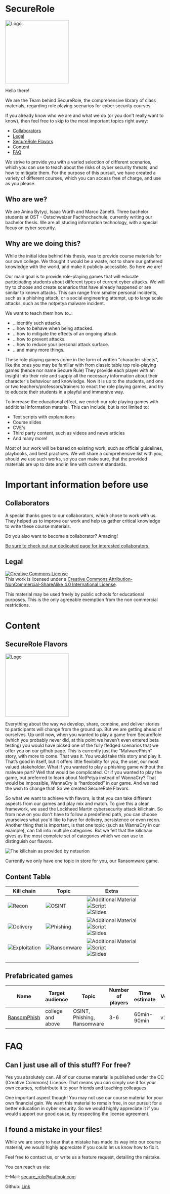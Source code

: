 # SecureRole

<img src="images/logo.png" alt="Logo" width="200"/>

Hello there!

We are the Team behind SecureRole, the comprehensive library of class materials, regarding role playing scenarios for cyber security courses.

If you already know who we are and what we do (or you don't really want to know), then feel free to skip to the most important topics right away:

- [Collaborators](#collaborators)
- [Legal](#legal)
- [SecureRole Flavors](#securerole-flavors)
- [Content](#content-table)
- [FAQ](#faq)

We strive to provide you with a varied selection of different scenarios, which you can use to teach about the risks of cyber security threats, and how to mitigate them.
For the purpose of this pursuit, we have created a variety of different courses, which you can access free of charge, and use as you please.

## Who are we?

We are Anina Bytyçi, Isaac Würth and Marco Zanetti.
Three bachelor students at OST - Ostschweizer Fachhochschule, currently writing our bachelor thesis. We are all studing information technology, with a special focus on cyber security.

## Why are we doing this?

While the initial idea behind this thesis, was to provide course materials for our own college.
We thought it would be a waste, not to share our gathered knowledge with the world, and make it publicly accessible.
So here we are!

Our main goal is to provide role-playing games that will educate participating students about different types of current cyber attacks.
We will try to choose and create scenarios that have already happened or are similar to known attacks.
This can range from smaller personal incidents, such as a phishing attack, or a social engineering attempt, up to large scale attacks, such as the notpetya malware incident.

We want to teach them how to..:

- ...identify such attacks.
- ...how to behave when being attacked.
- ...how to mitigate the effects of an ongoing attack.
- ...how to prevent attacks.
- ...how to reduce your personal attack surface.
- ...and many more things.

These role playing games come in the form of written "character sheets", like the ones you may be familiar with from classic table top role-playing games (hence nor name Secure Rule)
They provide each player with an insight into their role and supply all the necessary information about their character's behaviour and knowledge.
Now it is up to the students, and one or two teachers/professors/trainers to enact the role playing games, and try to educate their students in a playful and immersive way.

To increase the educational effect, we enrich our role playing games with additional information material.
This can include, but is not limited to:

- Text scripts with explanations
- Course slides
- CVE's
- Third party content, such as videos and news articles
- And many more!

Most of our work will be based on existing work, such as official guidelines, playbooks, and best practices.
We will share a comprehensive list with you, should we use such works, so you can make sure, that the provided materials are up to date and in line with current standards.

# Important information before use

## Collaborators

A special thanks goes to our collaborators, which chose to work with us.
They helped us to improve our work and help us gather critical knowledge to write these course materials.

Do you also want to become a collaborator?
Amazing!

[Be sure to check out our dedicated page for interested collaborators.](COLLABORATION.md)

## Legal

<a rel="license" href="http://creativecommons.org/licenses/by-nc-sa/4.0/"><img alt="Creative Commons License" style="border-width:0" src="https://i.creativecommons.org/l/by-nc-sa/4.0/88x31.png" /></a><br />This work is licensed under a <a rel="license" href="http://creativecommons.org/licenses/by-nc-sa/4.0/">Creative Commons Attribution-NonCommercial-ShareAlike 4.0 International License</a>.

This material may be used freely by public schools for educational purposes.
This is the only agreeable exemption from the non commercial restrictions.

# Content

## SecureRole Flavors

<img src="images/flavorslogo.png" alt="Logo" width="200"/>

Everything about the way we develop, share, combine, and deliver stories to participants will change from the ground up.
But we are getting ahead of ourselves.
Up until now, when you wanted to play a game from SecureRole (which you probably never did, at this point we haven’t even entered beta testing) you would have picked one of the fully fledged scenarios that we offer you on our github page.
This is currently just the “MalwarePhish” story, with more to come.
That was it.
You would take this story and play it.
That’s good in itself, but it offers little flexibility for you, the user, our most valued stakeholder.
What if you wanted to play a phishing game without the malware part?
Well that would be complicated.
Or if you wanted to play the game, but preferred to learn about NotPetya instead of WannaCry?
That would be impossible, WannaCry is “hardcoded” in our game.
And we had the wish to change that!
So we created SecureRole Flavors.

So what we want to achieve with flavors, is that you can take different aspects from our games and play mix and match.
To give this a clear framework, we used the Lockheed Martin cybersecurity attack killchain.
So from now on you don't have to follow a predefined path, you can choose yourselves what you'd like to have for delivery, persistence or even recon.
Another thing that is important, is that one topic (such as WannaCry in our example), can fall into multiple categories.
But we felt that the killchain gives us the most complete set of categories which we can use to distinguish our flavors.

![The killchain as provided by netsurion](https://www.netsurion.com/Corporate/media/Corporate/Images/Blog/Images/Cyber-Kill-Chain.png)

Currently we only have one topic in store for you, our Ransomware game.

## Content Table

| Kill chain                                                              | Topic                                                            | Extra                                                                                                                                                                      |
| ----------------------------------------------------------------------- | ---------------------------------------------------------------- | -------------------------------------------------------------------------------------------------------------------------------------------------------------------------- |
| ![Recon](https://badgen.net/badge/Category/Recon/blue?)                 | ![OSINT](https://badgen.net/badge/Topic/OSINT/blue?)             | ![Additional Material](badgen.net/badge/Additional%20Material/No/red?) <br /> ![Script](badgen.net/badge/Script/No/red?) <br /> ![Slides](badgen.net/badge/Slides/No/red?) |
| ![Delivery](https://badgen.net/badge/Category/Delivery/yellow?)         | ![Phishing](https://badgen.net/badge/Topic/Phishing/yellow?)     | ![Additional Material](badgen.net/badge/Additional%20Material/Yes/green?) <br /> ![Script](badgen.net/badge/Script/Yes/green?) <br /> ![Slides](badgen.net/badge/Slides/Yes/green?) |
| ![Exploitation](https://badgen.net/badge/Category/Exploitation/orange?) | ![Ransomware](https://badgen.net/badge/Topic/Ransomware/orange?) | ![Additional Material](badgen.net/badge/Additional%20Material/Yes/green?) <br /> ![Script](badgen.net/badge/Script/Yes/green?) <br /> ![Slides](badgen.net/badge/Slides/Yes/green?) |
|                                                                         |                                                                  |                                                                                                                                                                            |
|                                                                         |                                                                  |                                                                                                                                                                            |

## Prefabricated games

| Name                                                                                                      | Target audience   | Topic                    | Number of players | Time estimate | Version |
| --------------------------------------------------------------------------------------------------------- | ----------------- | ------------------------ | ----------------- | ------------- | ------- |
| [RansomPhish](https://github.com/SecureRole/SecureRole/tree/main/Content/Ransomware) | college and above | OSINT, Phishing, Ransomware | 3-6               | 60min-90min   | v1.0    |

# FAQ

## Can I just use all of this stuff? For free?

Yes you absolutely can.
All of our course material is published under the CC (Creative Commons) License.
That means you can simply use it for your own courses, redistribute it to your friends and teaching colleagues.

One important aspect though!
You may not use our course material for your own financial gain.
We want this material to remain free, in our pursuit for a better education in cyber security.
So we would highly appreciate it if you would support our good cause, by respecting the license agreement.

## I found a mistake in your files!

While we are sorry to hear that a mistake has made its way into our course material, we would highly appreciate if you could let us know how to fix it.

Feel free to contact us, or write us a feature request, detailing the mistake.

You can reach us via:

E-Mail: [secure_role@outlook.com](mailto:secure_role@outlook.com)

Github: [Link](https://github.com/SecureRole/SecureRole)
